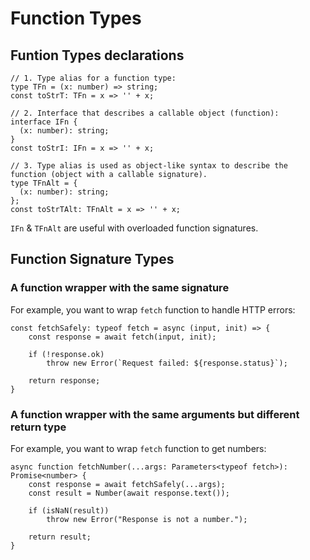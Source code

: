 # Function Types

## Funtion Types declarations

```TS
// 1. Type alias for a function type:
type TFn = (x: number) => string;
const toStrT: TFn = x => '' + x;

// 2. Interface that describes a callable object (function):
interface IFn {
  (x: number): string;
}
const toStrI: IFn = x => '' + x;

// 3. Type alias is used as object-like syntax to describe the function (object with a callable signature).
type TFnAlt = {
  (x: number): string;
};
const toStrTAlt: TFnAlt = x => '' + x;
```

`IFn` & `TFnAlt` are useful  with  overloaded  function  signatures.

## Function Signature Types

### A function wrapper with the same signature

For example, you want to wrap `fetch` function to handle HTTP errors:
```TS
const fetchSafely: typeof fetch = async (input, init) => {
    const response = await fetch(input, init);
    
    if (!response.ok) 
        throw new Error(`Request failed: ${response.status}`);
    
    return response;
}
```


### A function wrapper with the same arguments but different return type

For example, you want to wrap `fetch` function to get numbers:
```TS
async function fetchNumber(...args: Parameters<typeof fetch>): Promise<number> {
    const response = await fetchSafely(...args);
    const result = Number(await response.text());

    if (isNaN(result))
        throw new Error("Response is not a number.");

    return result;
}
```
